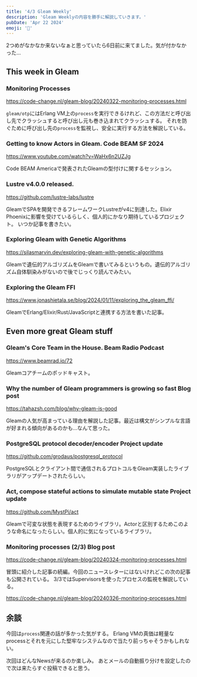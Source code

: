 ```yaml
---
title: '4/3 Gleam Weekly'
description: 'Gleam Weeklyの内容を勝手に解説していきます。'
pubDate: 'Apr 22 2024'
emoji: '🦊'
---
```


2つめがなかなか来ないなぁと思っていたら6日前に来てました。気が付かなかった...

## This week in Gleam

### Monitoring Processes

https://code-change.nl/gleam-blog/20240322-monitoring-processes.html

`gleam/otp`にはErlang VM上の`process`を実行できるけれど、この方法だと呼び出し先でクラッシュすると呼び出し元も巻き込まれてクラッシュする。
それを防ぐために呼び出し先の`process`を監視し、安全に実行する方法を解説している。


### Getting to know Actors in Gleam. Code BEAM SF 2024

https://www.youtube.com/watch?v=WaHx6n2UZJg

Code BEAM Americaで発表されたGleamの型付けに関するセッション。

### Lustre v4.0.0 released.

https://github.com/lustre-labs/lustre

GleamでSPAを開発できるフレームワークLustreがv4に到達した。Elixir Phoenixに影響を受けているらしく、個人的にかなり期待しているプロジェクト。
いつか記事を書きたい。

### Exploring Gleam with Genetic Algorithms

https://silasmarvin.dev/exploring-gleam-with-genetic-algorithms

Gleamで遺伝的アルゴリズムをGleamで書いてみるというもの。遺伝的アルゴリズム自体馴染みがないので後でじっくり読んでみたい。

### Exploring the Gleam FFI

https://www.jonashietala.se/blog/2024/01/11/exploring_the_gleam_ffi/

GleamでErlang/Elixir/Rust/JavaScriptと連携する方法を書いた記事。

## Even more great Gleam stuff

### Gleam's Core Team in the House. Beam Radio Podcast

https://www.beamrad.io/72

Gleamコアチームのポッドキャスト。

### Why the number of Gleam programmers is growing so fast Blog post

https://tahazsh.com/blog/why-gleam-is-good

Gleamの人気が高まっている理由を解説した記事。最近は構文がシンプルな言語が好まれる傾向があるのかも...なんて思った。

### PostgreSQL protocol decoder/encoder Project update

https://github.com/grodaus/postgresql_protocol

PostgreSQLとクライアント間で通信されるプロトコルをGleam実装したライブラリがアップデートされたらしい。

### Act, compose stateful actions to simulate mutable state Project update

https://github.com/MystPi/act

Gleamで可変な状態を表現するためのライブラリ。Actorと区別するためこのような命名になったらしい。個人的に気になっているライブラリ。

### Monitoring processes (2/3) Blog post

https://code-change.nl/gleam-blog/20240324-monitoring-processes.html

冒頭に紹介した記事の続編。今回のニュースレターにはないけれどこの次の記事も公開されている。
3/3ではSupervisorsを使ったプロセスの監視を解説している。

https://code-change.nl/gleam-blog/20240326-monitoring-processes.html

## 余談

今回は`process`関連の話が多かった気がする。
Erlang VMの真価は軽量なprocessとそれを元にした堅牢なシステムなので当たり前っちゃそうかもしれない。

次回はどんなNewsが来るのか楽しみ。
あとメールの自動振り分けを設定したので次は来たらすぐ投稿できると思う。
